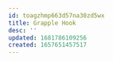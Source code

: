 ```yaml
---
id: toagzhmp663d57na30zd5wx
title: Grapple Hook
desc: ''
updated: 1681786109256
created: 1657651457517
---
```

